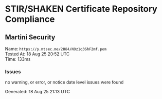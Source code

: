 # STIR/SHAKEN Certificate Repository Compliance

## Martini Security

Name: `https://p.mtsec.me/2884/N0z1q3ShF2mf.pem`\
Tested At: 18 Aug 25 20:52 UTC\
Time: 133ms

### Issues

no warning, or error, or notice date level issues were found

Generated: 18 Aug 25 21:13 UTC